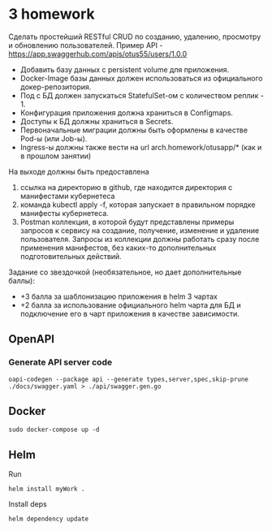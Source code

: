 # 3 homework

Сделать простейший RESTful CRUD по созданию, удалению, просмотру и обновлению пользователей.
Пример API - https://app.swaggerhub.com/apis/otus55/users/1.0.0

* Добавить базу данных с persistent volume для приложения.
* Docker-Image базы данных должен использоваться из официального докер-репозитория.
* Под с БД должен запускаться StatefulSet-ом с количеством реплик - 1.
* Конфигурация приложения должна храниться в Configmaps.
* Доступы к БД должны храниться в Secrets.
* Первоначальные миграции должны быть оформлены в качестве Pod-ы (или Job-ы).
* Ingress-ы должны также вести на url arch.homework/otusapp/* (как и в прошлом занятии)

На выходе должны быть предоставлена
1) ссылка на директорию в github, где находится директория с манифестами кубернетеса
2) команда kubectl apply -f, которая запускает в правильном порядке манифесты кубернетеса.
3) Postman коллекция, в которой будут представлены примеры запросов к сервису на создание, получение, изменение и удаление пользователя. Запросы из коллекции должны работать сразу после применения манифестов, без каких-то дополнительных подготовительных действий.

Задание со звездочкой (необязательное, но дает дополнительные баллы):
* +3 балла за шаблонизацию приложения в helm 3 чартах
* +2 балла за использование официального helm чарта для БД и подключение его в чарт приложения в качестве зависимости. 


## OpenAPI

### Generate API server code

```shell script
oapi-codegen --package api --generate types,server,spec,skip-prune ./docs/swagger.yaml > ./api/swagger.gen.go
```


## Docker
    sudo docker-compose up -d
    
## Helm

Run
```shell script
helm install myWork .
```

Install deps
```shell script
helm dependency update
```